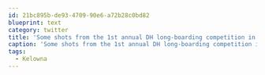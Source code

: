 ```yaml
---
id: 21bc895b-de93-4709-90e6-a72b28c0bd82
blueprint: text
category: twitter
title: 'Some shots from the 1st annual DH long-boarding competition in #Kelowna http://tinyurl.com/375w4mb http://twitpic.com/1yo8g5'
caption: 'Some shots from the 1st annual DH long-boarding competition in <span class="hashtag hashtag_local">#<a href="http://tweettemp.darylchymko.ca/?tag=kelowna">Kelowna</a> http://tinyurl.com/375w4mb http://twitpic.com/1yo8g5'
tags:
  - Kelowna
---
```

